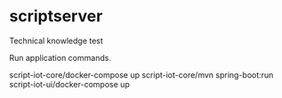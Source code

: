 # scriptserver
Technical knowledge test 

Run application commands.

script-iot-core/docker-compose up
script-iot-core/mvn spring-boot:run
script-iot-ui/docker-compose up
